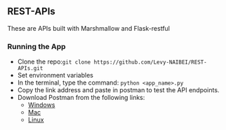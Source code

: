 ## REST-APIs
These are APIs built with Marshmallow and Flask-restful

### Running the App
- Clone the repo:`git clone https://github.com/Levy-NAIBEI/REST-APIs.git`
- Set environment variables
- In the terminal, type the command: `python <app_name>.py`
- Copy the link address and paste in postman to test the API endpoints.
- Download Postman from the following links:
  - [Windows](https://dl.pstmn.io/download/latest/win64)
  - [Mac](https://dl.pstmn.io/download/latest/osx)
  - [Linux](https://dl.pstmn.io/download/latest/linux64)
